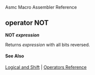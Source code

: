 Asmc Macro Assembler Reference

## operator NOT

**NOT _expression_**

Returns _expression_ with all bits reversed.

#### See Also

[Logical and Shift](logical-and-shift.md) | [Operators Reference](readme.md)

